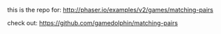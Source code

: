 this is the repo for: http://phaser.io/examples/v2/games/matching-pairs


check out: https://github.com/gamedolphin/matching-pairs